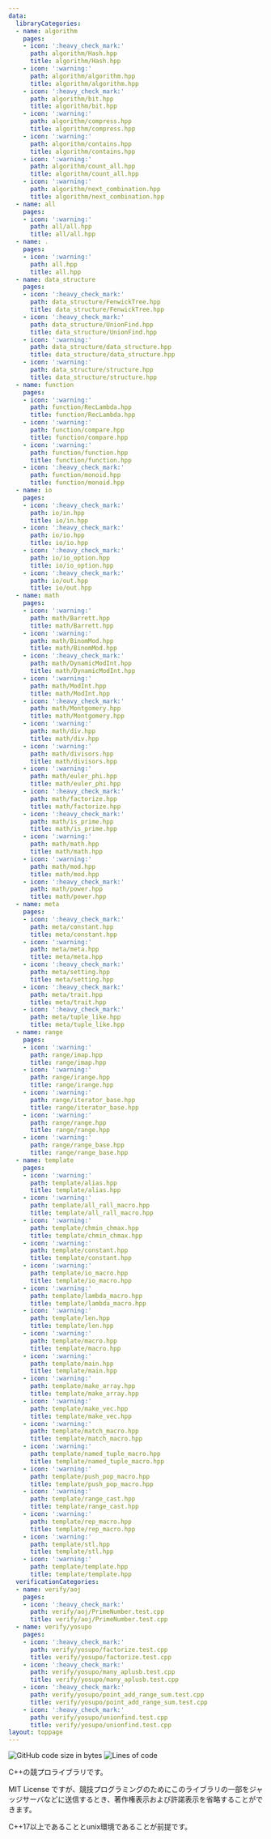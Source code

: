 ```yaml
---
data:
  libraryCategories:
  - name: algorithm
    pages:
    - icon: ':heavy_check_mark:'
      path: algorithm/Hash.hpp
      title: algorithm/Hash.hpp
    - icon: ':warning:'
      path: algorithm/algorithm.hpp
      title: algorithm/algorithm.hpp
    - icon: ':heavy_check_mark:'
      path: algorithm/bit.hpp
      title: algorithm/bit.hpp
    - icon: ':warning:'
      path: algorithm/compress.hpp
      title: algorithm/compress.hpp
    - icon: ':warning:'
      path: algorithm/contains.hpp
      title: algorithm/contains.hpp
    - icon: ':warning:'
      path: algorithm/count_all.hpp
      title: algorithm/count_all.hpp
    - icon: ':warning:'
      path: algorithm/next_combination.hpp
      title: algorithm/next_combination.hpp
  - name: all
    pages:
    - icon: ':warning:'
      path: all/all.hpp
      title: all/all.hpp
  - name: .
    pages:
    - icon: ':warning:'
      path: all.hpp
      title: all.hpp
  - name: data_structure
    pages:
    - icon: ':heavy_check_mark:'
      path: data_structure/FenwickTree.hpp
      title: data_structure/FenwickTree.hpp
    - icon: ':heavy_check_mark:'
      path: data_structure/UnionFind.hpp
      title: data_structure/UnionFind.hpp
    - icon: ':warning:'
      path: data_structure/data_structure.hpp
      title: data_structure/data_structure.hpp
    - icon: ':warning:'
      path: data_structure/structure.hpp
      title: data_structure/structure.hpp
  - name: function
    pages:
    - icon: ':warning:'
      path: function/RecLambda.hpp
      title: function/RecLambda.hpp
    - icon: ':warning:'
      path: function/compare.hpp
      title: function/compare.hpp
    - icon: ':warning:'
      path: function/function.hpp
      title: function/function.hpp
    - icon: ':heavy_check_mark:'
      path: function/monoid.hpp
      title: function/monoid.hpp
  - name: io
    pages:
    - icon: ':heavy_check_mark:'
      path: io/in.hpp
      title: io/in.hpp
    - icon: ':heavy_check_mark:'
      path: io/io.hpp
      title: io/io.hpp
    - icon: ':heavy_check_mark:'
      path: io/io_option.hpp
      title: io/io_option.hpp
    - icon: ':heavy_check_mark:'
      path: io/out.hpp
      title: io/out.hpp
  - name: math
    pages:
    - icon: ':warning:'
      path: math/Barrett.hpp
      title: math/Barrett.hpp
    - icon: ':warning:'
      path: math/BinomMod.hpp
      title: math/BinomMod.hpp
    - icon: ':heavy_check_mark:'
      path: math/DynamicModInt.hpp
      title: math/DynamicModInt.hpp
    - icon: ':warning:'
      path: math/ModInt.hpp
      title: math/ModInt.hpp
    - icon: ':heavy_check_mark:'
      path: math/Montgomery.hpp
      title: math/Montgomery.hpp
    - icon: ':warning:'
      path: math/div.hpp
      title: math/div.hpp
    - icon: ':warning:'
      path: math/divisors.hpp
      title: math/divisors.hpp
    - icon: ':warning:'
      path: math/euler_phi.hpp
      title: math/euler_phi.hpp
    - icon: ':heavy_check_mark:'
      path: math/factorize.hpp
      title: math/factorize.hpp
    - icon: ':heavy_check_mark:'
      path: math/is_prime.hpp
      title: math/is_prime.hpp
    - icon: ':warning:'
      path: math/math.hpp
      title: math/math.hpp
    - icon: ':warning:'
      path: math/mod.hpp
      title: math/mod.hpp
    - icon: ':heavy_check_mark:'
      path: math/power.hpp
      title: math/power.hpp
  - name: meta
    pages:
    - icon: ':heavy_check_mark:'
      path: meta/constant.hpp
      title: meta/constant.hpp
    - icon: ':warning:'
      path: meta/meta.hpp
      title: meta/meta.hpp
    - icon: ':heavy_check_mark:'
      path: meta/setting.hpp
      title: meta/setting.hpp
    - icon: ':heavy_check_mark:'
      path: meta/trait.hpp
      title: meta/trait.hpp
    - icon: ':heavy_check_mark:'
      path: meta/tuple_like.hpp
      title: meta/tuple_like.hpp
  - name: range
    pages:
    - icon: ':warning:'
      path: range/imap.hpp
      title: range/imap.hpp
    - icon: ':warning:'
      path: range/irange.hpp
      title: range/irange.hpp
    - icon: ':warning:'
      path: range/iterator_base.hpp
      title: range/iterator_base.hpp
    - icon: ':warning:'
      path: range/range.hpp
      title: range/range.hpp
    - icon: ':warning:'
      path: range/range_base.hpp
      title: range/range_base.hpp
  - name: template
    pages:
    - icon: ':warning:'
      path: template/alias.hpp
      title: template/alias.hpp
    - icon: ':warning:'
      path: template/all_rall_macro.hpp
      title: template/all_rall_macro.hpp
    - icon: ':warning:'
      path: template/chmin_chmax.hpp
      title: template/chmin_chmax.hpp
    - icon: ':warning:'
      path: template/constant.hpp
      title: template/constant.hpp
    - icon: ':warning:'
      path: template/io_macro.hpp
      title: template/io_macro.hpp
    - icon: ':warning:'
      path: template/lambda_macro.hpp
      title: template/lambda_macro.hpp
    - icon: ':warning:'
      path: template/len.hpp
      title: template/len.hpp
    - icon: ':warning:'
      path: template/macro.hpp
      title: template/macro.hpp
    - icon: ':warning:'
      path: template/main.hpp
      title: template/main.hpp
    - icon: ':warning:'
      path: template/make_array.hpp
      title: template/make_array.hpp
    - icon: ':warning:'
      path: template/make_vec.hpp
      title: template/make_vec.hpp
    - icon: ':warning:'
      path: template/match_macro.hpp
      title: template/match_macro.hpp
    - icon: ':warning:'
      path: template/named_tuple_macro.hpp
      title: template/named_tuple_macro.hpp
    - icon: ':warning:'
      path: template/push_pop_macro.hpp
      title: template/push_pop_macro.hpp
    - icon: ':warning:'
      path: template/range_cast.hpp
      title: template/range_cast.hpp
    - icon: ':warning:'
      path: template/rep_macro.hpp
      title: template/rep_macro.hpp
    - icon: ':warning:'
      path: template/stl.hpp
      title: template/stl.hpp
    - icon: ':warning:'
      path: template/template.hpp
      title: template/template.hpp
  verificationCategories:
  - name: verify/aoj
    pages:
    - icon: ':heavy_check_mark:'
      path: verify/aoj/PrimeNumber.test.cpp
      title: verify/aoj/PrimeNumber.test.cpp
  - name: verify/yosupo
    pages:
    - icon: ':heavy_check_mark:'
      path: verify/yosupo/factorize.test.cpp
      title: verify/yosupo/factorize.test.cpp
    - icon: ':heavy_check_mark:'
      path: verify/yosupo/many_aplusb.test.cpp
      title: verify/yosupo/many_aplusb.test.cpp
    - icon: ':heavy_check_mark:'
      path: verify/yosupo/point_add_range_sum.test.cpp
      title: verify/yosupo/point_add_range_sum.test.cpp
    - icon: ':heavy_check_mark:'
      path: verify/yosupo/unionfind.test.cpp
      title: verify/yosupo/unionfind.test.cpp
layout: toppage
---
```

![GitHub code size in bytes](https://img.shields.io/github/languages/code-size/Chipppppppppp/kyopro?style=flat-square)
![Lines of code](https://img.shields.io/tokei/lines/github/Chipppppppppp/kyopro?style=flat-square)

C++の競プロライブラリです。

MIT License ですが、競技プログラミングのためにこのライブラリの一部をジャッジサーバなどに送信するとき、著作権表示および許諾表示を省略することができます。

C++17以上であることとunix環境であることが前提です。
